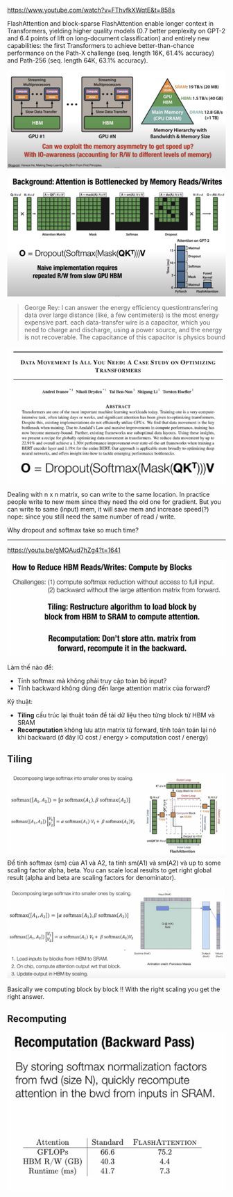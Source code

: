 https://www.youtube.com/watch?v=FThvfkXWqtE&t=858s

FlashAttention and block-sparse FlashAttention enable longer context in Transformers, yielding higher quality models (0.7 better perplexity on GPT-2 and 6.4 points of lift on long-document classification) and entirely new capabilities: the first Transformers to achieve better-than-chance performance on the Path-X challenge (seq. length 16K, 61.4% accuracy) and Path-256 (seq. length 64K, 63.1% accuracy).

![](files/fa-00.jpg)

![](files/fa-01.jpg)

> George Rey: I can answer the energy efficiency questiontransfering data over large distance (like, a few centimeters) is the most energy expensive part. each data-transfer wire is a capacitor, which you need to charge and discharge, using a power source, and the energy is not recoverable. The capacitance of this capacitor is physics bound

![](files/fa-02.jpg)

Dealing with n x n matrix, so can write to the same location. In practice people write to new mem since they need the old one for gradient. But you can write to same (input) mem, it will save mem and increase speed(?) nope: since you still need the same number of read / write.

Why dropout and softmax take so much time?

- - -

https://youtu.be/gMOAud7hZg4?t=1641

![](files/fa-03.jpg)

Làm thế nào để:
- Tính softmax mà không phải truy cập toàn bộ input?
- Tính backward không dùng đến large attention matrix của forward?

Kỹ thuật:
- __Tiling__ cấu trúc lại thuật toán để tải dữ liệu theo từng block từ HBM và SRAM
- __Recomputation__ không lưu attn matrix từ forward, tính toán toán lại nó khi backward
  (ở đây IO cost / energy > computation cost / energy)

## Tiling

![](files/fa-04.jpg)
Để tính softmax (sm) của A1 và A2, ta tính sm(A1) và sm(A2) và up to some scaling factor alpha, beta. You can scale local results to get right global result (alpha and beta are scaling factors for denominator).

![](files/fa-05.jpg)

Basically we computing block by block !! With the right scaling you get the right answer.

## Recomputing

![](files/fa-06.jpg)

